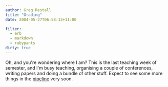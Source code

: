 ```yaml
---
author: Greg Restall
title: "Grading"
date: 2004-05-27T06:58:13+11:00

filter:
  - erb
  - markdown
  - rubypants
dirty: true
---
```


Oh, and you're wondering where I am?  This is the last teaching week of semester, and I'm busy teaching, organising a couple of conferences, writing papers and doing a bundle of other stuff.  Expect to see some more things in the [pipeline](http://consequently.org/writing/) very soon.
